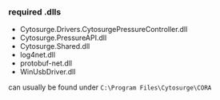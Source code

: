 ### required .dlls

 - Cytosurge.Drivers.CytosurgePressureController.dll
 - Cytosurge.PressureAPI.dll
 - Cytosurge.Shared.dll
 - log4net.dll
 - protobuf-net.dll
 - WinUsbDriver.dll

can usually be found under ```C:\Program Files\Cytosurge\CORA```




